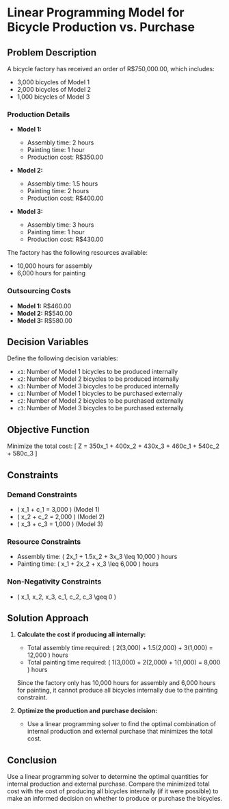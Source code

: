 # Linear Programming Model for Bicycle Production vs. Purchase

## Problem Description

A bicycle factory has received an order of R$750,000.00, which includes:
- 3,000 bicycles of Model 1
- 2,000 bicycles of Model 2
- 1,000 bicycles of Model 3

### Production Details

- **Model 1:**
  - Assembly time: 2 hours
  - Painting time: 1 hour
  - Production cost: R$350.00

- **Model 2:**
  - Assembly time: 1.5 hours
  - Painting time: 2 hours
  - Production cost: R$400.00

- **Model 3:**
  - Assembly time: 3 hours
  - Painting time: 1 hour
  - Production cost: R$430.00

The factory has the following resources available:
- 10,000 hours for assembly
- 6,000 hours for painting

### Outsourcing Costs

- **Model 1:** R$460.00
- **Model 2:** R$540.00
- **Model 3:** R$580.00

## Decision Variables

Define the following decision variables:
- `x1`: Number of Model 1 bicycles to be produced internally
- `x2`: Number of Model 2 bicycles to be produced internally
- `x3`: Number of Model 3 bicycles to be produced internally
- `c1`: Number of Model 1 bicycles to be purchased externally
- `c2`: Number of Model 2 bicycles to be purchased externally
- `c3`: Number of Model 3 bicycles to be purchased externally

## Objective Function

Minimize the total cost:
\[ Z = 350x_1 + 400x_2 + 430x_3 + 460c_1 + 540c_2 + 580c_3 \]

## Constraints

### Demand Constraints
- \( x_1 + c_1 = 3,000 \) (Model 1)
- \( x_2 + c_2 = 2,000 \) (Model 2)
- \( x_3 + c_3 = 1,000 \) (Model 3)

### Resource Constraints
- Assembly time: \( 2x_1 + 1.5x_2 + 3x_3 \leq 10,000 \) hours
- Painting time: \( x_1 + 2x_2 + x_3 \leq 6,000 \) hours

### Non-Negativity Constraints
- \( x_1, x_2, x_3, c_1, c_2, c_3 \geq 0 \)

## Solution Approach

1. **Calculate the cost if producing all internally:**
   - Total assembly time required: \( 2(3,000) + 1.5(2,000) + 3(1,000) = 12,000 \) hours
   - Total painting time required: \( 1(3,000) + 2(2,000) + 1(1,000) = 8,000 \) hours

   Since the factory only has 10,000 hours for assembly and 6,000 hours for painting, it cannot produce all bicycles internally due to the painting constraint.

2. **Optimize the production and purchase decision:**
   - Use a linear programming solver to find the optimal combination of internal production and external purchase that minimizes the total cost.

## Conclusion

Use a linear programming solver to determine the optimal quantities for internal production and external purchase. Compare the minimized total cost with the cost of producing all bicycles internally (if it were possible) to make an informed decision on whether to produce or purchase the bicycles.
